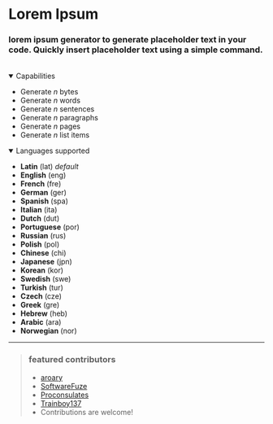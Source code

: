 # Lorem Ipsum
### lorem ipsum generator to generate placeholder text in your code. Quickly insert placeholder text using a simple command.
<br>
<details open>
    <summary>Capabilities</summary>
    <ul></li>
        <li>Generate <i>n</i> bytes</li>
        <li>Generate <i>n</i> words</li>
        <li>Generate <i>n</i> sentences</li>
        <li>Generate <i>n</i> paragraphs</li>
        <li>Generate <i>n</i> pages</li>
        <li>Generate <i>n</i> list items</li>
    </ul>
</details>
<details open>
    <summary>Languages supported</summary>
    <ul>
        <li><strong>Latin</strong> (lat) <i>default</i></li>
        <li><strong>English</strong> (eng)</li>
        <li><strong>French</strong> (fre)</li>
        <li><strong>German</strong> (ger)</li>
        <li><strong>Spanish</strong> (spa)</li>
        <li><strong>Italian</strong> (ita)</li>
        <li><strong>Dutch</strong> (dut)</li>
        <li><strong>Portuguese</strong> (por)</li>
        <li><strong>Russian</strong> (rus)</li>
        <li><strong>Polish</strong> (pol)</li>
        <li><strong>Chinese</strong> (chi)</li>
        <li><strong>Japanese</strong> (jpn)</li>
        <li><strong>Korean</strong> (kor)</li>
        <li><strong>Swedish</strong> (swe)</li>
        <li><strong>Turkish</strong> (tur)</li>
        <li><strong>Czech</strong> (cze)</li>
        <li><strong>Greek</strong> (gre)</li>
        <li><strong>Hebrew</strong> (heb)</li>
        <li><strong>Arabic</strong> (ara)</li>
        <li><strong>Norwegian</strong> (nor)</li>
    </ul>
</details>

___
>### featured contributors
>- [aroary](https://github.com/aroary)
>- [SoftwareFuze](https://github.com/SoftwareFuze)
>- [Proconsulates](https://github.com/Proconsulates)
>- [Trainboy137](https://github.com/Trainboy137)
>- Contributions are welcome!